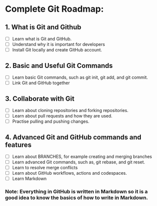 # Complete Git Roadmap:

## 1. What is Git and Github
   - [ ] Learn what is Git and GitHub.
   - [ ] Understand why it is important for developers
   - [ ] Install Git locally and create GitHub account.
  
## 2. Basic and Useful Git Commands
   - [ ] Learn basic Git commands, such as git init, git add, and git commit.
   - [ ] Link Git and GitHub together

## 3. Collaborate with Git
   - [ ] Learn about cloning repositories and forking repositories.
   - [ ] Learn about pull requests and how they are used.
   - [ ] Practise pulling and pushing changes.

## 4. Advanced Git and GitHub commands and features
   - [ ] Learn about BRANCHES, for example creating and merging branches
   - [ ] Learn advanced Git commands, such as, git rebase, and git reset.
   - [ ] Learn to resolve merge conflicts
   - [ ] Learn about GitHub workflows, actions and codespaces.
   - [ ] Learn Markdown

   ### Note: Everything in GitHub is written in Markdown so it is a good idea to know the basics of how to write in Markdown.

